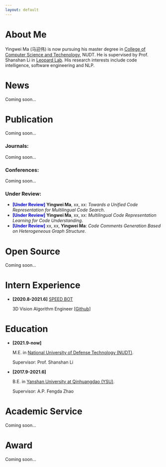 ```yaml
---
layout: default
---
```


# About Me

Yingwei Ma (马迎伟) is now pursuing his master degree in <a href="https://www.nudt.edu.cn/xysz/jsjxy/index.htm">College of Computer Science and Techenology</a>, NUDT. He is supervised by Prof. Shanshan Li in [Leopard Lab](https://leopard-lab.github.io/index.html). His research interests include code intelligence, software engineering and NLP.

# News

Coming soon...


# Publication

Coming soon...

### Journals: 

Coming soon...


### Conferences: 

Coming soon...


### Under Review: 


- **<font color="#0000FF">[Under Review]</font>** **Yingwei Ma**, xx, xx: *Towards a Unified Code Representation for Multilingual Code Search*.
- **<font color="#0000FF">[Under Review]</font>** **Yingwei Ma**, xx, xx: *Multilingual Code Representation Learning for Code Understanding*.
- **<font color="#0000FF">[Under Review]</font>** xx, xx, **Yingwei Ma**: *Code Comments Generation Based on Heterogeneous Graph Structure*.

# Open Source

Coming soon...


# Intern Experience

- **[2020.8-2021.6]** [SPEED BOT](https://www.speedbot.net/zh-cn/about)

  3D Vision Algorithm Engineer [[Github](https://github.com/193769981/speedbot_cali)]


# Education

- **[2021.9-now]** 

  M.E. in <a href="https://english.nudt.edu.cn/">National University of Defense Technology (NUDT)</a>. 

  Supervisor: Prof. Shanshan Li


- **[2017.9-2021.6]** 

  B.E. in <a href="https://www.ysu.edu.cn/">Yanshan University at Qinhuangdao (YSU)</a>. 

  Supervisor: A.P. Fengda Zhao


# Academic Service

Coming soon...


# Award

Coming soon...
